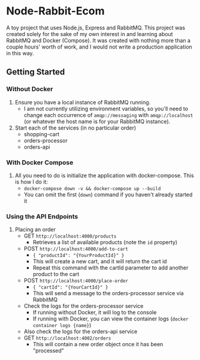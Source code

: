 # Node-Rabbit-Ecom

A toy project that uses Node.js, Express and RabbitMQ. This project was created solely for the sake of my own interest in and learning about RabbitMQ and Docker (Compose). It was created with nothing more than a couple hours' worth of work, and I would not write a production application in this way.

## Getting Started

### Without Docker

1. Ensure you have a local instance of RabbitMQ running.
    - I am not currently utilizing environment variables, so you'll need to change each occurrence of `amqp://messaging` with `amqp://localhost` (or whatever the host name is for your RabbitMQ instance).
2. Start each of the services (in no particular order)
    - shopping-cart
    - orders-processor
    - orders-api

### With Docker Compose

1. All you need to do is initialize the application with docker-compose. This is how I do it:
    - `docker-compose down -v && docker-compose up --build`
    - You can omit the first (`down`) command if you haven't already started it

### Using the API Endpoints

1. Placing an order
    - GET `http://localhost:4000/products`
        - Retrieves a list of available products (note the `id` property)
    - POST `http://localhost:4000/add-to-cart`
        - `{ "productId": "{YourProductId}" }`
        - This will create a new cart, and it will return the cart id
        - Repeat this command with the cartId parameter to add another product to the cart
    - POST `http://localhost:4000/place-order`
        - `{ "cartId": "{YourCartId}" }`
        - This will send a message to the orders-processor service via RabbitMQ
    - Check the logs for the orders-processor service
        - If running without Docker, it will log to the console
        - If running with Docker, you can view the container logs (`docker container logs {name}`)
    - Also check the logs for the orders-api service
    - GET `http://localhost:4002/orders`
        - This will contain a new order object once it has been "processed"